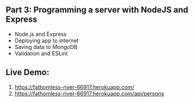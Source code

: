 ## Part 3: Programming a server with NodeJS and Express

- Node.js and Express
- Deploying app to internet
- Saving data to MongoDB
- Validation and ESLint

## Live Demo:

1. https://fathomless-river-66917.herokuapp.com/
2. https://fathomless-river-66917.herokuapp.com/api/persons
